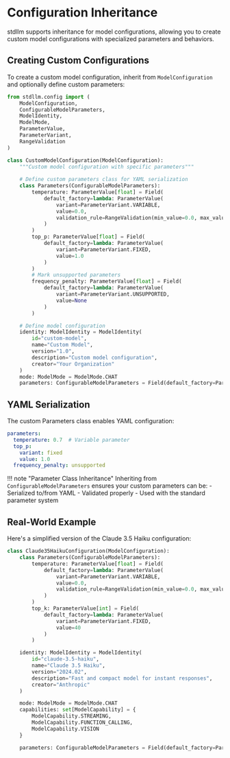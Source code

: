 # Configuration Inheritance

stdllm supports inheritance for model configurations, allowing you to create custom model configurations with specialized parameters and behaviors.

## Creating Custom Configurations

To create a custom model configuration, inherit from `ModelConfiguration` and optionally define custom parameters:

```python
from stdllm.config import (
    ModelConfiguration,
    ConfigurableModelParameters,
    ModelIdentity,
    ModelMode,
    ParameterValue,
    ParameterVariant,
    RangeValidation
)

class CustomModelConfiguration(ModelConfiguration):
    """Custom model configuration with specific parameters"""
    
    # Define custom parameters class for YAML serialization
    class Parameters(ConfigurableModelParameters):
        temperature: ParameterValue[float] = Field(
            default_factory=lambda: ParameterValue(
                variant=ParameterVariant.VARIABLE,
                value=0.0,
                validation_rule=RangeValidation(min_value=0.0, max_value=2.0)
            )
        )
        top_p: ParameterValue[float] = Field(
            default_factory=lambda: ParameterValue(
                variant=ParameterVariant.FIXED,
                value=1.0
            )
        )
        # Mark unsupported parameters
        frequency_penalty: ParameterValue[float] = Field(
            default_factory=lambda: ParameterValue(
                variant=ParameterVariant.UNSUPPORTED,
                value=None
            )
        )

    # Define model configuration
    identity: ModelIdentity = ModelIdentity(
        id="custom-model",
        name="Custom Model",
        version="1.0",
        description="Custom model configuration",
        creator="Your Organization"
    )
    mode: ModelMode = ModelMode.CHAT
    parameters: ConfigurableModelParameters = Field(default_factory=Parameters)
```

## YAML Serialization

The custom Parameters class enables YAML configuration:

```yaml
parameters:
  temperature: 0.7  # Variable parameter
  top_p: 
    variant: fixed
    value: 1.0
  frequency_penalty: unsupported
```

!!! note "Parameter Class Inheritance"
    Inheriting from `ConfigurableModelParameters` ensures your custom parameters can be:
    - Serialized to/from YAML
    - Validated properly
    - Used with the standard parameter system

## Real-World Example

Here's a simplified version of the Claude 3.5 Haiku configuration:

```python
class Claude35HaikuConfiguration(ModelConfiguration):
    class Parameters(ConfigurableModelParameters):
        temperature: ParameterValue[float] = Field(
            default_factory=lambda: ParameterValue(
                variant=ParameterVariant.VARIABLE,
                value=0.0,
                validation_rule=RangeValidation(min_value=0.0, max_value=2.0)
            )
        )
        top_k: ParameterValue[int] = Field(
            default_factory=lambda: ParameterValue(
                variant=ParameterVariant.FIXED,
                value=40
            )
        )

    identity: ModelIdentity = ModelIdentity(
        id="claude-3.5-haiku",
        name="Claude 3.5 Haiku",
        version="2024.02",
        description="Fast and compact model for instant responses",
        creator="Anthropic"
    )

    mode: ModelMode = ModelMode.CHAT
    capabilities: set[ModelCapability] = {
        ModelCapability.STREAMING,
        ModelCapability.FUNCTION_CALLING,
        ModelCapability.VISION
    }

    parameters: ConfigurableModelParameters = Field(default_factory=Parameters)
```